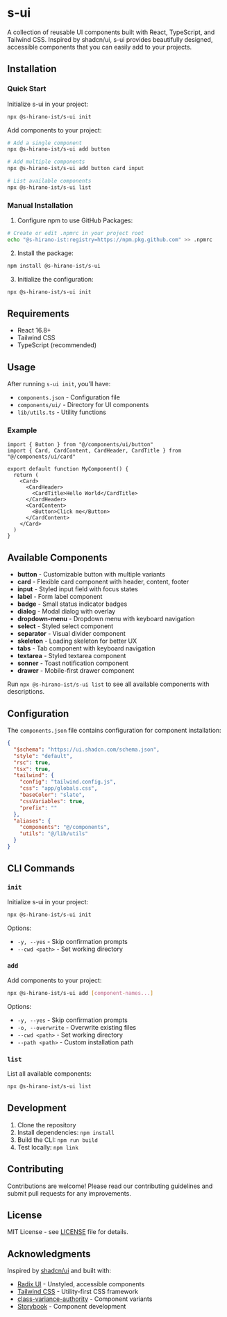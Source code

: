# s-ui

A collection of reusable UI components built with React, TypeScript, and Tailwind CSS. Inspired by shadcn/ui, s-ui provides beautifully designed, accessible components that you can easily add to your projects.

## Installation

### Quick Start

Initialize s-ui in your project:

```bash
npx @s-hirano-ist/s-ui init
```

Add components to your project:

```bash
# Add a single component
npx @s-hirano-ist/s-ui add button

# Add multiple components
npx @s-hirano-ist/s-ui add button card input

# List available components
npx @s-hirano-ist/s-ui list
```

### Manual Installation

1. Configure npm to use GitHub Packages:

```bash
# Create or edit .npmrc in your project root
echo "@s-hirano-ist:registry=https://npm.pkg.github.com" >> .npmrc
```

2. Install the package:

```bash
npm install @s-hirano-ist/s-ui
```

3. Initialize the configuration:

```bash
npx @s-hirano-ist/s-ui init
```

## Requirements

- React 16.8+
- Tailwind CSS
- TypeScript (recommended)

## Usage

After running `s-ui init`, you'll have:

- `components.json` - Configuration file
- `components/ui/` - Directory for UI components
- `lib/utils.ts` - Utility functions

### Example

```tsx
import { Button } from "@/components/ui/button"
import { Card, CardContent, CardHeader, CardTitle } from "@/components/ui/card"

export default function MyComponent() {
  return (
    <Card>
      <CardHeader>
        <CardTitle>Hello World</CardTitle>
      </CardHeader>
      <CardContent>
        <Button>Click me</Button>
      </CardContent>
    </Card>
  )
}
```

## Available Components

- **button** - Customizable button with multiple variants
- **card** - Flexible card component with header, content, footer
- **input** - Styled input field with focus states
- **label** - Form label component
- **badge** - Small status indicator badges
- **dialog** - Modal dialog with overlay
- **dropdown-menu** - Dropdown menu with keyboard navigation
- **select** - Styled select component
- **separator** - Visual divider component
- **skeleton** - Loading skeleton for better UX
- **tabs** - Tab component with keyboard navigation
- **textarea** - Styled textarea component
- **sonner** - Toast notification component
- **drawer** - Mobile-first drawer component

Run `npx @s-hirano-ist/s-ui list` to see all available components with descriptions.

## Configuration

The `components.json` file contains configuration for component installation:

```json
{
  "$schema": "https://ui.shadcn.com/schema.json",
  "style": "default",
  "rsc": true,
  "tsx": true,
  "tailwind": {
    "config": "tailwind.config.js",
    "css": "app/globals.css",
    "baseColor": "slate",
    "cssVariables": true,
    "prefix": ""
  },
  "aliases": {
    "components": "@/components",
    "utils": "@/lib/utils"
  }
}
```

## CLI Commands

### `init`

Initialize s-ui in your project:

```bash
npx @s-hirano-ist/s-ui init
```

Options:

- `-y, --yes` - Skip confirmation prompts
- `--cwd <path>` - Set working directory

### `add`

Add components to your project:

```bash
npx @s-hirano-ist/s-ui add [component-names...]
```

Options:

- `-y, --yes` - Skip confirmation prompts
- `-o, --overwrite` - Overwrite existing files
- `--cwd <path>` - Set working directory
- `--path <path>` - Custom installation path

### `list`

List all available components:

```bash
npx @s-hirano-ist/s-ui list
```

## Development

1. Clone the repository
2. Install dependencies: `npm install`
3. Build the CLI: `npm run build`
4. Test locally: `npm link`

## Contributing

Contributions are welcome! Please read our contributing guidelines and submit pull requests for any improvements.

## License

MIT License - see [LICENSE](LICENSE) file for details.

## Acknowledgments

Inspired by [shadcn/ui](https://ui.shadcn.com/) and built with:

- [Radix UI](https://www.radix-ui.com/) - Unstyled, accessible components
- [Tailwind CSS](https://tailwindcss.com/) - Utility-first CSS framework
- [class-variance-authority](https://cva.style/) - Component variants
- [Storybook](https://storybook.js.org/) - Component development
